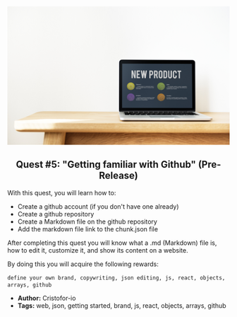 <p align="center">
  <img src ="../img/extend.jpg" />
</p>

<p align="center">
  <h2 align="center"> Quest #5: "Getting familiar with Github" (Pre-Release)</h2>
</p>

With this quest, you will learn how to:
  * Create a github account (if you don't have one already)
  * Create a github repository
  * Create a Markdown file on the github repository
  * Add the markdown file link to the chunk.json file

After completing this quest you will know what a .md (Markdown) file is, how to edit it, customize it, and show its content on a website.


By doing this you will acquire the following rewards:
```$xslt
define your own brand, copywriting, json editing, js, react, objects, arrays, github
```

* **Author:** Cristofor-io
* **Tags:** web, json, getting started, brand, js, react, objects, arrays, github

